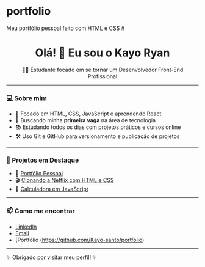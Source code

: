 # portfolio
Meu portfólio pessoal feito com HTML e CSS
#<h1 align="center">Olá! 👋 Eu sou o Kayo Ryan</h1>

<p align="center">🧑‍💻 Estudante focado em se tornar um Desenvolvedor Front-End Profissional</p>

---

### 💻 Sobre mim

- 🎯 Focado em HTML, CSS, JavaScript e aprendendo React
- 🚀 Buscando minha **primeira vaga** na área de tecnologia
- 📚 Estudando todos os dias com projetos práticos e cursos online
- 🛠️ Uso Git e GitHub para versionamento e publicação de projetos

---

### 📂 Projetos em Destaque

- 💼 [Portfólio Pessoal](https://github.com/Kayo-santo/portfolio)
- 🎬 [Clonando a Netflix com HTML e CSS](https://kayo-santo.github.io/netflix-clone/)
- 📱 [Calculadora em JavaScript](https://Kayo-santo.github.io/calculadora-js)
---

### 📫 Como me encontrar

- [LinkedIn](www.linkedin.com/in/kayosantos)
- [Email](mailto:kayo40200@gmail.com)  
- [Portfólio (https://github.com/Kayo-santo/portfolio)

---

✨ Obrigado por visitar meu perfil! ✨

